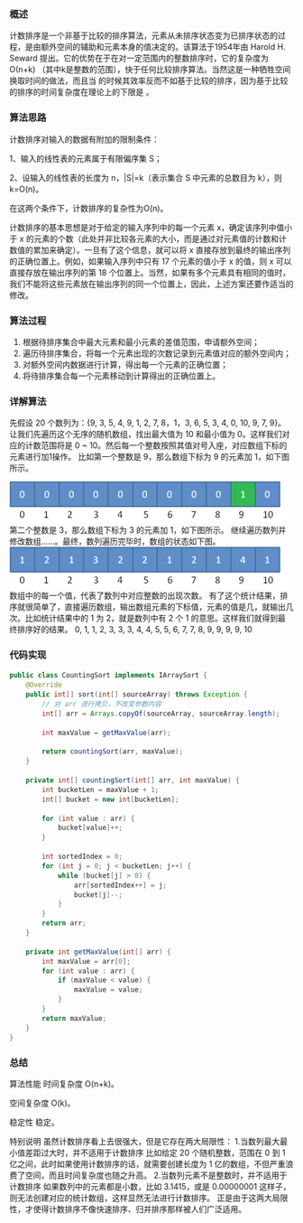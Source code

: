 ### 概述

计数排序是一个非基于比较的排序算法，元素从未排序状态变为已排序状态的过程，是由额外空间的辅助和元素本身的值决定的。该算法于1954年由
Harold H. Seward 提出。它的优势在于在对一定范围内的整数排序时，它的复杂度为Ο(n+k)
（其中k是整数的范围），快于任何比较排序算法。当然这是一种牺牲空间换取时间的做法，而且当
的时候其效率反而不如基于比较的排序，因为基于比较的排序的时间复杂度在理论上的下限是 。

### 算法思路

计数排序对输入的数据有附加的限制条件：

1、输入的线性表的元素属于有限偏序集 S；

2、设输入的线性表的长度为 n，|S|=k（表示集合 S 中元素的总数目为 k），则 k=O(n)。

在这两个条件下，计数排序的复杂性为O(n)。

计数排序的基本思想是对于给定的输入序列中的每一个元素 x，确定该序列中值小于 x
的元素的个数（此处并非比较各元素的大小，而是通过对元素值的计数和计数值的累加来确定）。一旦有了这个信息，就可以将 x
直接存放到最终的输出序列的正确位置上。例如，如果输入序列中只有 17 个元素的值小于 x 的值，则 x 可以直接存放在输出序列的第 18
个位置上。当然，如果有多个元素具有相同的值时，我们不能将这些元素放在输出序列的同一个位置上，因此，上述方案还要作适当的修改。

### 算法过程

1. 根据待排序集合中最大元素和最小元素的差值范围，申请额外空间；
2. 遍历待排序集合，将每一个元素出现的次数记录到元素值对应的额外空间内；
3. 对额外空间内数据进行计算，得出每一个元素的正确位置；
4. 将待排序集合每一个元素移动到计算得出的正确位置上。

### 详解算法

先假设 20 个数列为：{9, 3, 5, 4, 9, 1, 2, 7, 8，1，3, 6, 5, 3, 4, 0, 10, 9, 7, 9}。
让我们先遍历这个无序的随机数组，找出最大值为 10 和最小值为 0。这样我们对应的计数范围将是 0 ~
10。然后每一个整数按照其值对号入座，对应数组下标的元素进行加1操作。
比如第一个整数是 9，那么数组下标为 9 的元素加 1，如下图所示。

![img.png](img/img_25.png)
第二个整数是 3，那么数组下标为 3 的元素加 1，如下图所示。
继续遍历数列并修改数组......。最终，数列遍历完毕时，数组的状态如下图。
![img_1.png](img/img_26.png)
数组中的每一个值，代表了数列中对应整数的出现次数。
有了这个统计结果，排序就很简单了，直接遍历数组，输出数组元素的下标值，元素的值是几，就输出几次。比如统计结果中的 1 为 2，就是数列中有
2 个 1 的意思。这样我们就得到最终排序好的结果。
0, 1, 1, 2, 3, 3, 3, 4, 4, 5, 5, 6, 7, 7, 8, 9, 9, 9, 9, 10

### 代码实现

``` java
public class CountingSort implements IArraySort {
    @Override
    public int[] sort(int[] sourceArray) throws Exception {
        // 对 arr 进行拷贝，不改变参数内容
        int[] arr = Arrays.copyOf(sourceArray, sourceArray.length);
 
        int maxValue = getMaxValue(arr);
 
        return countingSort(arr, maxValue);
    }
 
    private int[] countingSort(int[] arr, int maxValue) {
        int bucketLen = maxValue + 1;
        int[] bucket = new int[bucketLen];
 
        for (int value : arr) {
            bucket[value]++;
        }
 
        int sortedIndex = 0;
        for (int j = 0; j < bucketLen; j++) {
            while (bucket[j] > 0) {
                arr[sortedIndex++] = j;
                bucket[j]--;
            }
        }
        return arr;
    }
 
    private int getMaxValue(int[] arr) {
        int maxValue = arr[0];
        for (int value : arr) {
            if (maxValue < value) {
                maxValue = value;
            }
        }
        return maxValue;
    }
}
```

### 总结

算法性能
时间复杂度
O(n+k)。

空间复杂度
O(k)。

稳定性
稳定。

特别说明
虽然计数排序看上去很强大，但是它存在两大局限性：
1.当数列最大最小值差距过大时，并不适用于计数排序
比如给定 20 个随机整数，范围在 0 到 1 亿之间，此时如果使用计数排序的话，就需要创建长度为 1 亿的数组，不但严重浪费了空间，而且时间复杂度也随之升高。
2.当数列元素不是整数时，并不适用于计数排序
如果数列中的元素都是小数，比如 3.1415，或是 0.00000001 这样子，则无法创建对应的统计数组，这样显然无法进行计数排序。
正是由于这两大局限性，才使得计数排序不像快速排序、归并排序那样被人们广泛适用。

